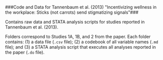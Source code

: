 ###Code and Data for Tannenbaum et al. (2013) "Incentivizing wellness in the workplace: Sticks (not carrots) send stigmatizing signals"###

Contains raw data and STATA analysis scripts for studies reported in Tannenbaum et al. (2013). 

Folders correspond to Studies 1A, 1B, and 2 from the paper. Each folder contains: (1) a data file (`.csv` file); (2) a codebook of all variable names (`.md` file); and (3) a STATA analysis script that executes all analyses reported in the paper (`.do` file).